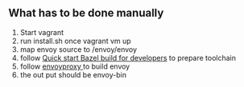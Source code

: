 
## What has to be done manually
1. Start vagrant
2. run install.sh once vagrant vm up
3. map envoy source to /envoy/envoy
4. follow [Quick start Bazel build for developers](https://github.com/envoyproxy/envoy/blob/bac1a5100303ad3794eb155d1e27c79dbf1fd778/bazel/README.md#quick-start-bazel-build-for-developers) to prepare toolchain
5. follow [envoyproxy ](https://github.com/envoyproxy/envoy/blob/bac1a5100303ad3794eb155d1e27c79dbf1fd778/bazel/README.md) to build envoy
6. the out put should be envoy-bin
